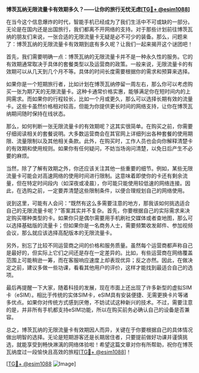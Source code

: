**博茨瓦纳无限流量卡有效期多久？——让你的旅行无忧无虑[[TG💪+ @esim1088](https://t.me/s/esim1088)]**

在当今这个信息爆炸的时代，智能手机已经成为了我们生活中不可或缺的一部分。无论是在国内还是出国旅行，我们都离不开网络的支持。对于那些计划前往博茨瓦纳的朋友们来说，一张合适的无限流量卡无疑是必不可少的装备。那么，问题来了：博茨瓦纳的无限流量卡有效期到底有多久呢？让我们一起来揭开这个谜团吧！

首先，我们需要明确一点：博茨瓦纳的无限流量卡并不是一种永久性的服务。它的有效期通常取决于具体的套餐类型以及运营商的政策。一般来说，无限流量卡的有效期可以从几天到几个月不等。具体的时间长度需要根据你的需求和预算来选择。

如果你是一个短期旅行者，比如计划在博茨瓦纳停留一周左右，那么你可以考虑购买一张为期7天的无限流量卡。这种卡通常价格实惠，能够满足你在短时间内的上网需求。而如果你的行程较长，比如一个月或更久，那么可以选择长期有效的流量卡。这些卡虽然价格相对较高，但能为你提供更长时间的网络支持，让你在博茨瓦纳期间随时保持在线状态。

那么，如何判断一张无限流量卡的有效期呢？这其实很简单。在购买之前，你需要仔细阅读相关的套餐说明。大多数运营商会在其官网上详细列出各种套餐的使用期限、流量限制以及其他相关条款。此外，在购买时，工作人员也会向你解释清楚卡的有效期和使用规则。如果你有任何疑问，不妨当场询问清楚，以免日后产生不必要的麻烦。

当然，除了了解有效期之外，你还应该关注其他一些重要的细节。例如，某些无限流量卡可能会对高速网络的使用时间进行限制。这意味着即使你的卡还有剩余流量，但在特定时间段内（如深夜或凌晨），你可能只能使用较低速的网络连接。因此，在选购之前，一定要弄清楚这些限制条件，以便合理规划自己的网络使用。

说到这里，可能有人会问：“既然有这么多需要注意的地方，那我该如何挑选适合自己的无限流量卡呢？”答案其实并不复杂。首先，你要根据自己的实际需求来决定购买哪种类型的卡。如果你只是偶尔需要用手机刷社交媒体或者查地图，那么可以选择基础版的流量卡；但如果你是一名商务人士，需要频繁收发邮件、参加视频会议，那么就应该选择高配版本的无限流量卡。

另外，别忘了比较不同运营商之间的价格和服务质量。虽然每个运营商都声称自己是最好的，但实际上它们之间还是存在一定差异的。比如，有些运营商在网络覆盖范围上可能稍逊一筹，而在客服响应速度上却表现优异；反之亦然。因此，在做决定之前，建议多做一些功课，看看其他用户的评价，这样才能找到最适合自己的选项。

最后再提醒一下大家，随着科技的发展，现在市面上还出现了许多新型的虚拟SIM卡（eSIM）。相比于传统的实体SIM卡，eSIM具有安装便捷、无需更换卡片等诸多优点。如果你对传统方式感到厌倦，不妨试试这种新兴的技术。不过，需要注意的是，并非所有手机都支持eSIM功能，所以在购买前务必确认自己的设备是否兼容。

总之，博茨瓦纳的无限流量卡有效期因人而异，关键在于你要根据自己的具体情况做出明智的选择。无论是短期游客还是长期居住者，只要提前做好功课并谨慎挑选，就能享受到畅快淋漓的网络体验啦！希望这篇文章对你有所帮助，祝你在博茨瓦纳度过一段愉快且高效的旅程[[TG💪+ @esim1088](https://t.me/s/esim1088)]！

[[TG💪+ @esim1088](https://t.me/s/esim1088) ![Image](https://i.postimg.cc/4NQfJmqS/Snipaste-2025-05-13-00-14-12.png)]